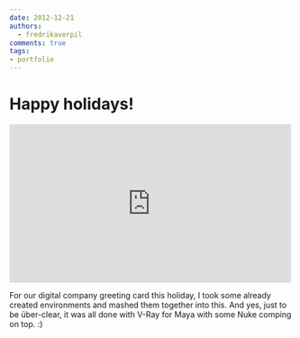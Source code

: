 ```yaml
---
date: 2012-12-21
authors:
  - fredrikaverpil
comments: true
tags:
- portfolio
---
```


# Happy holidays!

<p>
<iframe src="https://player.vimeo.com/video/56115398" width="500" height="281" frameborder="0" webkitallowfullscreen mozallowfullscreen allowfullscreen></iframe>
</p>


For our digital company greeting card this holiday, I took some already created environments and mashed them together into this. And yes, just to be über-clear, it was all done with V-Ray for Maya with some Nuke comping on top. :)